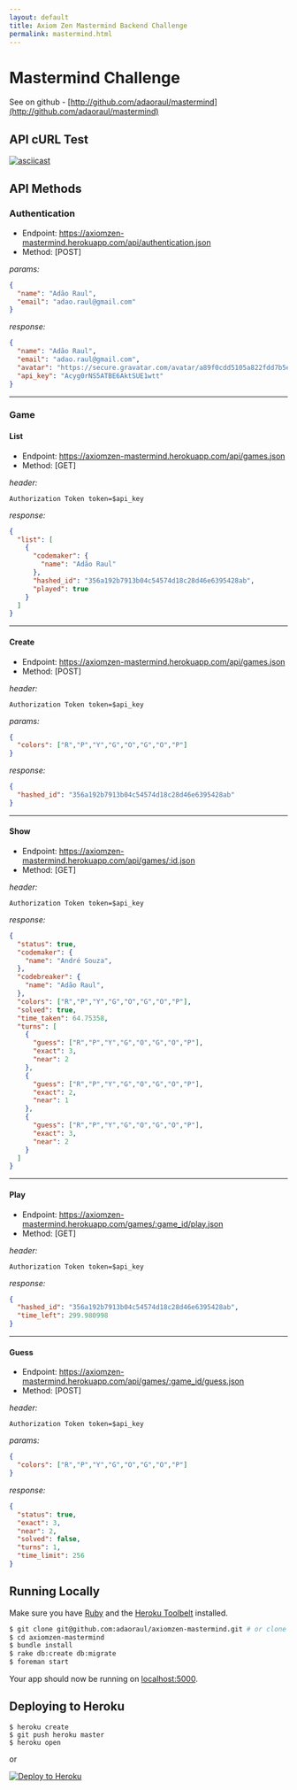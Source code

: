 ```yaml
---
layout: default
title: Axiom Zen Mastermind Backend Challenge
permalink: mastermind.html
---
```


# Mastermind Challenge

See on github - [http://github.com/adaoraul/mastermind](http://github.com/adaoraul/mastermind)

## API cURL Test
[![asciicast](https://asciinema.org/a/46373.png)](https://asciinema.org/a/46373)

## API Methods

### Authentication

* Endpoint: https://axiomzen-mastermind.herokuapp.com/api/authentication.json
* Method: [POST]

_params:_

```json
{
  "name": "Adão Raul",
  "email": "adao.raul@gmail.com"
}
```

_response:_

```json
{
  "name": "Adão Raul",
  "email": "adao.raul@gmail.com",
  "avatar": "https://secure.gravatar.com/avatar/a89f0cdd5105a822fdd7b5ea17c1c36a.png?r=PG",
  "api_key": "Acyg0rNS5ATBE6AktSUE1wtt"
}
```

----------

### Game

#### List

* Endpoint: https://axiomzen-mastermind.herokuapp.com/api/games.json
* Method: [GET]

_header:_

```
Authorization Token token=$api_key
```

_response:_

```json
{
  "list": [
    {
      "codemaker": {
        "name": "Adão Raul"
      },
      "hashed_id": "356a192b7913b04c54574d18c28d46e6395428ab",
      "played": true
    }
  ]
}
```

----------

#### Create

* Endpoint: https://axiomzen-mastermind.herokuapp.com/api/games.json
* Method: [POST]

_header:_

```
Authorization Token token=$api_key
```

_params:_

```json
{
  "colors": ["R","P","Y","G","O","G","O","P"]
}
```

_response:_

```json
{
  "hashed_id": "356a192b7913b04c54574d18c28d46e6395428ab"
}
```

----------

#### Show
* Endpoint: https://axiomzen-mastermind.herokuapp.com/api/games/:id.json
* Method: [GET]

_header:_

```
Authorization Token token=$api_key
```

_response:_

```json
{
  "status": true,
  "codemaker": {
    "name": "André Souza",
  },
  "codebreaker": {
    "name": "Adão Raul",
  },
  "colors": ["R","P","Y","G","O","G","O","P"],
  "solved": true,
  "time_taken": 64.75358,
  "turns": [
    {
      "guess": ["R","P","Y","G","O","G","O","P"],
      "exact": 3,
      "near": 2
    },
    {
      "guess": ["R","P","Y","G","O","G","O","P"],
      "exact": 2,
      "near": 1
    },
    {
      "guess": ["R","P","Y","G","O","G","O","P"],
      "exact": 3,
      "near": 2
    }
  ]
}
```

----------

#### Play

* Endpoint: https://axiomzen-mastermind.herokuapp.com/games/:game_id/play.json
* Method: [GET]

_header:_

```
Authorization Token token=$api_key
```

_response:_

```json
{
  "hashed_id": "356a192b7913b04c54574d18c28d46e6395428ab",
  "time_left": 299.980998
}
```

----------

#### Guess

* Endpoint: https://axiomzen-mastermind.herokuapp.com/api/games/:game_id/guess.json
* Method: [POST]

_header:_

```
Authorization Token token=$api_key
```

_params:_

```json
{
  "colors": ["R","P","Y","G","O","G","O","P"]
}
```

_response:_

```json
{
  "status": true,
  "exact": 3,
  "near": 2,
  "solved": false,
  "turns": 1,
  "time_limit": 256
}
```

## Running Locally

Make sure you have [Ruby](http://ruby-lang.org/) and the [Heroku Toolbelt](https://toolbelt.heroku.com/) installed.

```sh
$ git clone git@github.com:adaoraul/axiomzen-mastermind.git # or clone your own fork
$ cd axiomzen-mastermind
$ bundle install
$ rake db:create db:migrate
$ foreman start
```

Your app should now be running on [localhost:5000](http://localhost:5000/).

## Deploying to Heroku

```
$ heroku create
$ git push heroku master
$ heroku open
```
or

[![Deploy to Heroku](https://www.herokucdn.com/deploy/button.png)](https://heroku.com/deploy)